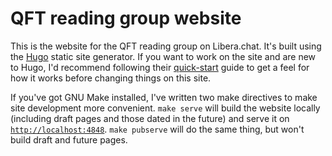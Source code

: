 # QFT reading group website

This is the website for the QFT reading group on Libera.chat. It's built using
the [Hugo](https://gohugo.io/) static site generator. If you want to work on the
site and are new to Hugo, I'd recommend following their
[quick-start](https://gohugo.io/getting-started/quick-start/) guide to get a
feel for how it works before changing things on this site.

If you've got GNU Make installed, I've written two make directives to make site
development more convenient. `make serve` will build the website locally
(including draft pages and those dated in the future) and serve it on
[`http://localhost:4848`](http://localhost:4848). `make pubserve` will do the
same thing, but won't build draft and future pages.
